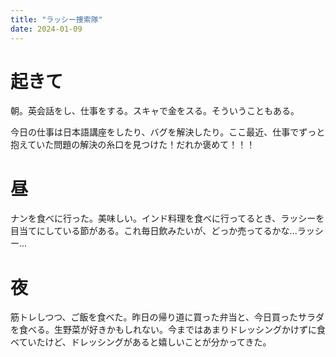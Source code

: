 ```yaml
---
title: "ラッシー捜索隊"
date: 2024-01-09
---
```


# 起きて
朝。英会話をし、仕事をする。スキャで金をスる。そういうこともある。

今日の仕事は日本語講座をしたり、バグを解決したり。ここ最近、仕事でずっと抱えていた問題の解決の糸口を見つけた！だれか褒めて！！！

# 昼
ナンを食べに行った。美味しい。インド料理を食べに行ってるとき、ラッシーを目当てにしている節がある。これ毎日飲みたいが、どっか売ってるかな...ラッシー...

# 夜
筋トレしつつ、ご飯を食べた。昨日の帰り道に買った弁当と、今日買ったサラダを食べる。生野菜が好きかもしれない。今まではあまりドレッシングかけずに食べていたけど、ドレッシングがあると嬉しいことが分かってきた。

